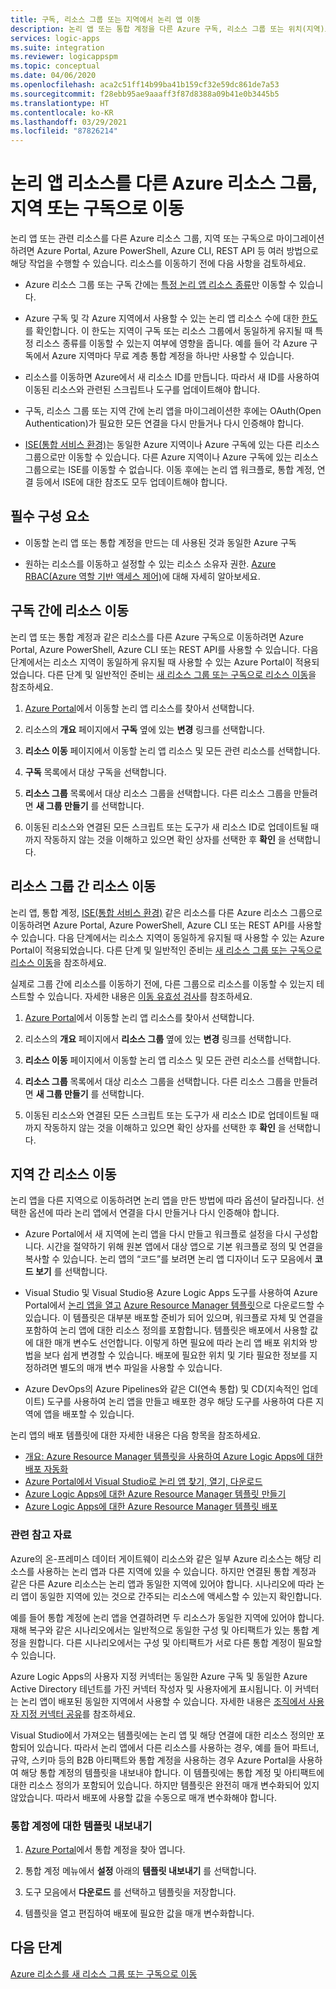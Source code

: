 ```yaml
---
title: 구독, 리소스 그룹 또는 지역에서 논리 앱 이동
description: 논리 앱 또는 통합 계정을 다른 Azure 구독, 리소스 그룹 또는 위치(지역)로 마이그레이션합니다.
services: logic-apps
ms.suite: integration
ms.reviewer: logicappspm
ms.topic: conceptual
ms.date: 04/06/2020
ms.openlocfilehash: aca2c51ff14b99ba41b159cf32e59dc861de7a53
ms.sourcegitcommit: f28ebb95ae9aaaff3f87d8388a09b41e0b3445b5
ms.translationtype: HT
ms.contentlocale: ko-KR
ms.lasthandoff: 03/29/2021
ms.locfileid: "87826214"
---
```

# <a name="move-logic-app-resources-to-other-azure-resource-groups-regions-or-subscriptions"></a>논리 앱 리소스를 다른 Azure 리소스 그룹, 지역 또는 구독으로 이동

논리 앱 또는 관련 리소스를 다른 Azure 리소스 그룹, 지역 또는 구독으로 마이그레이션하려면 Azure Portal, Azure PowerShell, Azure CLI, REST API 등 여러 방법으로 해당 작업을 수행할 수 있습니다. 리소스를 이동하기 전에 다음 사항을 검토하세요. 

* Azure 리소스 그룹 또는 구독 간에는 [특정 논리 앱 리소스 종류](../azure-resource-manager/management/move-support-resources.md#microsoftlogic)만 이동할 수 있습니다.

* Azure 구독 및 각 Azure 지역에서 사용할 수 있는 논리 앱 리소스 수에 대한 [한도](../logic-apps/logic-apps-limits-and-config.md)를 확인합니다. 이 한도는 지역이 구독 또는 리소스 그룹에서 동일하게 유지될 때 특정 리소스 종류를 이동할 수 있는지 여부에 영향을 줍니다. 예를 들어 각 Azure 구독에서 Azure 지역마다 무료 계층 통합 계정을 하나만 사용할 수 있습니다.

* 리소스를 이동하면 Azure에서 새 리소스 ID를 만듭니다. 따라서 새 ID를 사용하여 이동된 리소스와 관련된 스크립트나 도구를 업데이트해야 합니다.

* 구독, 리소스 그룹 또는 지역 간에 논리 앱을 마이그레이션한 후에는 OAuth(Open Authentication)가 필요한 모든 연결을 다시 만들거나 다시 인증해야 합니다.

* [ISE(통합 서비스 환경)](connect-virtual-network-vnet-isolated-environment-overview.md)는 동일한 Azure 지역이나 Azure 구독에 있는 다른 리소스 그룹으로만 이동할 수 있습니다. 다른 Azure 지역이나 Azure 구독에 있는 리소스 그룹으로는 ISE를 이동할 수 없습니다. 이동 후에는 논리 앱 워크플로, 통합 계정, 연결 등에서 ISE에 대한 참조도 모두 업데이트해야 합니다.

## <a name="prerequisites"></a>필수 구성 요소

* 이동할 논리 앱 또는 통합 계정을 만드는 데 사용된 것과 동일한 Azure 구독

* 원하는 리소스를 이동하고 설정할 수 있는 리소스 소유자 권한. [Azure RBAC(Azure 역할 기반 액세스 제어)](../role-based-access-control/built-in-roles.md#owner)에 대해 자세히 알아보세요.

<a name="move-subscription"></a>

## <a name="move-resources-between-subscriptions"></a>구독 간에 리소스 이동

논리 앱 또는 통합 계정과 같은 리소스를 다른 Azure 구독으로 이동하려면 Azure Portal, Azure PowerShell, Azure CLI 또는 REST API를 사용할 수 있습니다. 다음 단계에서는 리소스 지역이 동일하게 유지될 때 사용할 수 있는 Azure Portal이 적용되었습니다. 다른 단계 및 일반적인 준비는 [새 리소스 그룹 또는 구독으로 리소스 이동](../azure-resource-manager/management/move-resource-group-and-subscription.md)을 참조하세요.

1. [Azure Portal](https://portal.azure.com)에서 이동할 논리 앱 리소스를 찾아서 선택합니다.

1. 리소스의 **개요** 페이지에서 **구독** 옆에 있는 **변경** 링크를 선택합니다.

1. **리소스 이동** 페이지에서 이동할 논리 앱 리소스 및 모든 관련 리소스를 선택합니다.

1. **구독** 목록에서 대상 구독을 선택합니다.

1. **리소스 그룹** 목록에서 대상 리소스 그룹을 선택합니다. 다른 리소스 그룹을 만들려면 **새 그룹 만들기** 를 선택합니다.

1. 이동된 리소스와 연결된 모든 스크립트 또는 도구가 새 리소스 ID로 업데이트될 때까지 작동하지 않는 것을 이해하고 있으면 확인 상자를 선택한 후 **확인** 을 선택합니다.

<a name="move-resource-group"></a>

## <a name="move-resources-between-resource-groups"></a>리소스 그룹 간 리소스 이동

논리 앱, 통합 계정, [ISE(통합 서비스 환경)](connect-virtual-network-vnet-isolated-environment-overview.md) 같은 리소스를 다른 Azure 리소스 그룹으로 이동하려면 Azure Portal, Azure PowerShell, Azure CLI 또는 REST API를 사용할 수 있습니다. 다음 단계에서는 리소스 지역이 동일하게 유지될 때 사용할 수 있는 Azure Portal이 적용되었습니다. 다른 단계 및 일반적인 준비는 [새 리소스 그룹 또는 구독으로 리소스 이동](../azure-resource-manager/management/move-resource-group-and-subscription.md)을 참조하세요.

실제로 그룹 간에 리소스를 이동하기 전에, 다른 그룹으로 리소스를 이동할 수 있는지 테스트할 수 있습니다. 자세한 내용은 [이동 유효성 검사](../azure-resource-manager/management/move-resource-group-and-subscription.md#validate-move)를 참조하세요.

1. [Azure Portal](https://portal.azure.com)에서 이동할 논리 앱 리소스를 찾아서 선택합니다.

1. 리소스의 **개요** 페이지에서 **리소스 그룹** 옆에 있는 **변경** 링크를 선택합니다.

1. **리소스 이동** 페이지에서 이동할 논리 앱 리소스 및 모든 관련 리소스를 선택합니다.

1. **리소스 그룹** 목록에서 대상 리소스 그룹을 선택합니다. 다른 리소스 그룹을 만들려면 **새 그룹 만들기** 를 선택합니다.

1. 이동된 리소스와 연결된 모든 스크립트 또는 도구가 새 리소스 ID로 업데이트될 때까지 작동하지 않는 것을 이해하고 있으면 확인 상자를 선택한 후 **확인** 을 선택합니다.

<a name="move-location"></a>

## <a name="move-resources-between-regions"></a>지역 간 리소스 이동

논리 앱을 다른 지역으로 이동하려면 논리 앱을 만든 방법에 따라 옵션이 달라집니다. 선택한 옵션에 따라 논리 앱에서 연결을 다시 만들거나 다시 인증해야 합니다.

* Azure Portal에서 새 지역에 논리 앱을 다시 만들고 워크플로 설정을 다시 구성합니다. 시간을 절약하기 위해 원본 앱에서 대상 앱으로 기본 워크플로 정의 및 연결을 복사할 수 있습니다. 논리 앱의 “코드”를 보려면 논리 앱 디자이너 도구 모음에서 **코드 보기** 를 선택합니다.

* Visual Studio 및 Visual Studio용 Azure Logic Apps 도구를 사용하여 Azure Portal에서 [논리 앱을 열고](../logic-apps/manage-logic-apps-with-visual-studio.md) [Azure Resource Manager 템플릿](../logic-apps/logic-apps-azure-resource-manager-templates-overview.md)으로 다운로드할 수 있습니다. 이 템플릿은 대부분 배포할 준비가 되어 있으며, 워크플로 자체 및 연결을 포함하여 논리 앱에 대한 리소스 정의를 포함합니다. 템플릿은 배포에서 사용할 값에 대한 매개 변수도 선언합니다. 이렇게 하면 필요에 따라 논리 앱 배포 위치와 방법을 보다 쉽게 변경할 수 있습니다. 배포에 필요한 위치 및 기타 필요한 정보를 지정하려면 별도의 매개 변수 파일을 사용할 수 있습니다.

* Azure DevOps의 Azure Pipelines와 같은 CI(연속 통합) 및 CD(지속적인 업데이트) 도구를 사용하여 논리 앱을 만들고 배포한 경우 해당 도구를 사용하여 다른 지역에 앱을 배포할 수 있습니다.

논리 앱의 배포 템플릿에 대한 자세한 내용은 다음 항목을 참조하세요.

* [개요: Azure Resource Manager 템플릿을 사용하여 Azure Logic Apps에 대한 배포 자동화](../logic-apps/logic-apps-azure-resource-manager-templates-overview.md)
* [Azure Portal에서 Visual Studio로 논리 앱 찾기, 열기, 다운로드](../logic-apps/manage-logic-apps-with-visual-studio.md)
* [Azure Logic Apps에 대한 Azure Resource Manager 템플릿 만들기](../logic-apps/logic-apps-create-azure-resource-manager-templates.md)
* [Azure Logic Apps에 대한 Azure Resource Manager 템플릿 배포](../logic-apps/logic-apps-deploy-azure-resource-manager-templates.md)

### <a name="related-resources"></a>관련 참고 자료

Azure의 온-프레미스 데이터 게이트웨이 리소스와 같은 일부 Azure 리소스는 해당 리소스를 사용하는 논리 앱과 다른 지역에 있을 수 있습니다. 하지만 연결된 통합 계정과 같은 다른 Azure 리소스는 논리 앱과 동일한 지역에 있어야 합니다. 시나리오에 따라 논리 앱이 동일한 지역에 있는 것으로 간주되는 리소스에 액세스할 수 있는지 확인합니다.

예를 들어 통합 계정에 논리 앱을 연결하려면 두 리소스가 동일한 지역에 있어야 합니다. 재해 복구와 같은 시나리오에서는 일반적으로 동일한 구성 및 아티팩트가 있는 통합 계정을 원합니다. 다른 시나리오에서는 구성 및 아티팩트가 서로 다른 통합 계정이 필요할 수 있습니다.

Azure Logic Apps의 사용자 지정 커넥터는 동일한 Azure 구독 및 동일한 Azure Active Directory 테넌트를 가진 커넥터 작성자 및 사용자에게 표시됩니다. 이 커넥터는 논리 앱이 배포된 동일한 지역에서 사용할 수 있습니다. 자세한 내용은 [조직에서 사용자 지정 커넥터 공유](/connectors/custom-connectors/share)를 참조하세요.

Visual Studio에서 가져오는 템플릿에는 논리 앱 및 해당 연결에 대한 리소스 정의만 포함되어 있습니다. 따라서 논리 앱에서 다른 리소스를 사용하는 경우, 예를 들어 파트너, 규약, 스키마 등의 B2B 아티팩트와 통합 계정을 사용하는 경우 Azure Portal을 사용하여 해당 통합 계정의 템플릿을 내보내야 합니다. 이 템플릿에는 통합 계정 및 아티팩트에 대한 리소스 정의가 포함되어 있습니다. 하지만 템플릿은 완전히 매개 변수화되어 있지 않았습니다. 따라서 배포에 사용할 값을 수동으로 매개 변수화해야 합니다.

### <a name="export-templates-for-integration-accounts"></a>통합 계정에 대한 템플릿 내보내기

1. [Azure Portal](https://portal.azure.com)에서 통합 계정을 찾아 엽니다.

1. 통합 계정 메뉴에서 **설정** 아래의 **템플릿 내보내기** 를 선택합니다.

1. 도구 모음에서 **다운로드** 를 선택하고 템플릿을 저장합니다.

1. 템플릿을 열고 편집하여 배포에 필요한 값을 매개 변수화합니다.

## <a name="next-steps"></a>다음 단계

[Azure 리소스를 새 리소스 그룹 또는 구독으로 이동](../azure-resource-manager/management/move-resource-group-and-subscription.md)
